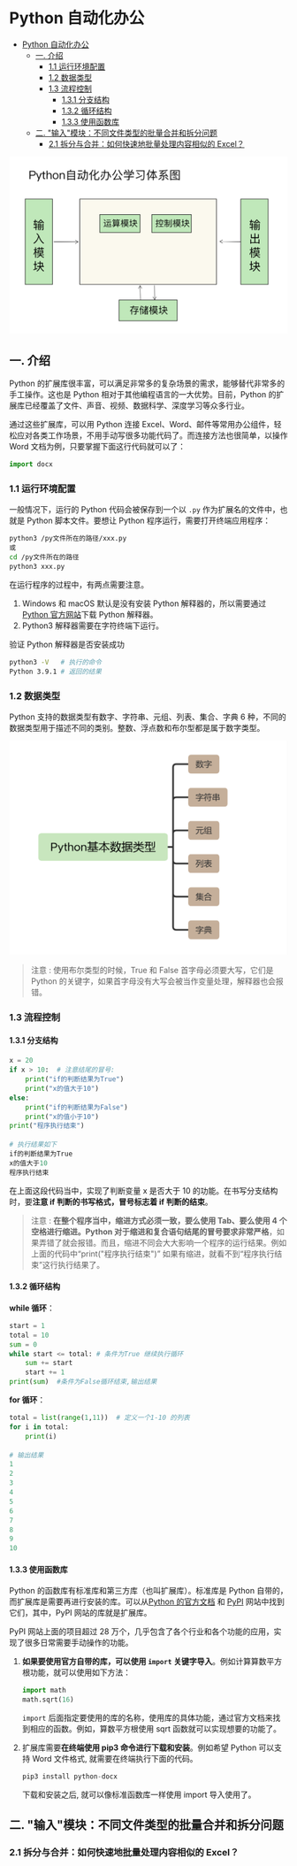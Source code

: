 # Python 自动化办公

<!-- @import "[TOC]" {cmd="toc" depthFrom=1 depthTo=6 orderedList=false} -->

<!-- code_chunk_output -->

- [Python 自动化办公](#python-自动化办公)
  - [一. 介绍](#一-介绍)
    - [1.1 运行环境配置](#11-运行环境配置)
    - [1.2 数据类型](#12-数据类型)
    - [1.3 流程控制](#13-流程控制)
      - [1.3.1 分支结构](#131-分支结构)
      - [1.3.2 循环结构](#132-循环结构)
      - [1.3.3 使用函数库](#133-使用函数库)
  - [二. "输入"模块：不同文件类型的批量合并和拆分问题](#二-输入模块不同文件类型的批量合并和拆分问题)
    - [2.1 拆分与合并：如何快速地批量处理内容相似的 Excel？](#21-拆分与合并如何快速地批量处理内容相似的-excel)

<!-- /code_chunk_output -->

![Python自动化办公学习体系图](./image/Python自动化办公学习体系图.png)

## 一. 介绍

Python 的扩展库很丰富，可以满足非常多的复杂场景的需求，能够替代非常多的手工操作。这也是 Python 相对于其他编程语言的一大优势。目前，Python 的扩展库已经覆盖了文件、声音、视频、数据科学、深度学习等众多行业。

通过这些扩展库，可以用 Python 连接 Excel、Word、邮件等常用办公组件，轻松应对各类工作场景，不用手动写很多功能代码了。而连接方法也很简单，以操作 Word 文档为例，只要掌握下面这行代码就可以了：

```python
import docx
```

### 1.1 运行环境配置

一般情况下，运行的 Python 代码会被保存到一个以 `.py` 作为扩展名的文件中，也就是 Python 脚本文件。要想让 Python 程序运行，需要打开终端应用程序：

```sh
python3 /py文件所在的路径/xxx.py
或
cd /py文件所在的路径
python3 xxx.py
```

在运行程序的过程中，有两点需要注意。

1. Windows 和 macOS 默认是没有安装 Python 解释器的，所以需要通过 [Python 官方网站](https://www.python.org/downloads/)下载 Python 解释器。
2. Python3 解释器需要在字符终端下运行。

验证 Python 解释器是否安装成功

```sh
python3 -V   # 执行的命令
Python 3.9.1 # 返回的结果
```

### 1.2 数据类型

Python 支持的数据类型有数字、字符串、元组、列表、集合、字典 6 种，不同的数据类型用于描述不同的类别。整数、浮点数和布尔型都是属于数字类型。

![Python基本数据类型](./image/Python基本数据类型.png)

> 注意 : 使用布尔类型的时候，True 和 False 首字母必须要大写，它们是 Python 的关键字，如果首字母没有大写会被当作变量处理，解释器也会报错。

### 1.3 流程控制

#### 1.3.1 分支结构

```python
x = 20
if x > 10:  # 注意结尾的冒号:
    print("if的判断结果为True")
    print("x的值大于10")
else:
    print("if的判断结果为False")
    print("x的值小于10")
print("程序执行结束")

# 执行结果如下
if的判断结果为True
x的值大于10
程序执行结束
```

在上面这段代码当中，实现了判断变量 x 是否大于 10 的功能。在书写分支结构时，要**注意 if 判断的书写格式，冒号标志着 if 判断的结束**。

> 注意 : **在整个程序当中，缩进方式必须一致，要么使用 Tab、要么使用 4 个空格进行缩进。Python 对于缩进和复合语句结尾的冒号要求非常严格**，如果弄错了就会报错。而且，缩进不同会大大影响一个程序的运行结果。例如上面的代码中“print("程序执行结束")” 如果有缩进，就看不到“程序执行结束”这行执行结果了。

#### 1.3.2 循环结构

**while 循环**：

```python
start = 1
total = 10
sum = 0
while start <= total: # 条件为True 继续执行循环
    sum += start
    start += 1
print(sum)  #条件为False循环结束,输出结果
```

**for 循环**：

```python
total = list(range(1,11))  # 定义一个1-10 的列表
for i in total:
    print(i)

# 输出结果
1
2
3
4
5
6
7
8
9
10
```

#### 1.3.3 使用函数库

Python 的函数库有标准库和第三方库（也叫扩展库）。标准库是 Python 自带的，而扩展库是需要再进行安装的库。可以从[Python 的官方文档](https://docs.python.org/zh-cn/3.9/library/index.html) 和 [PyPI](https://pypi.org/search/) 网站中找到它们，其中，PyPI 网站的库就是扩展库。

PyPI 网站上面的项目超过 28 万个，几乎包含了各个行业和各个功能的应用，实现了很多日常需要手动操作的功能。

1. **如果要使用官方自带的库，可以使用 `import` 关键字导入**。例如计算算数平方根功能，就可以使用如下方法：

   ```python
   import math
   math.sqrt(16)
   ```

   `import` 后面指定要使用的库的名称，使用库的具体功能，通过官方文档来找到相应的函数。例如，算数平方根使用 sqrt 函数就可以实现想要的功能了。

2. 扩展库需要**在终端使用 pip3 命令进行下载和安装**。例如希望 Python 可以支持 Word 文件格式, 就需要在终端执行下面的代码。

   ```python
   pip3 install python-docx
   ```

   下载和安装之后, 就可以像标准函数库一样使用 import 导入使用了。

## 二. "输入"模块：不同文件类型的批量合并和拆分问题

### 2.1 拆分与合并：如何快速地批量处理内容相似的 Excel？
